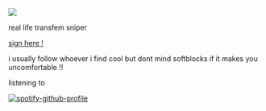 ![](https://64.media.tumblr.com/f0caa1e6b094f2316620273f7f14f5b1/4dfcc02ceee3905f-fc/s640x960/da29644abd2c31e0537a96bfe06786c19bbe16af.gif)

real life transfem sniper 

[sign here !](https://retrospring.net/@jaratedealer)

i usually follow whoever i find cool but dont mind softblocks if it makes you uncomfortable !!

listening to

[![spotify-github-profile](https://spotify-github-profile.vercel.app/api/view?uid=6ee6c3uiykzyf00n8qqgt3t8m&cover_image=true&theme=natemoo-re&show_offline=false&background_color=121212&interchange=true&bar_color=d8792c&bar_color_cover=false)](https://github.com/kittinan/spotify-github-profile)




















